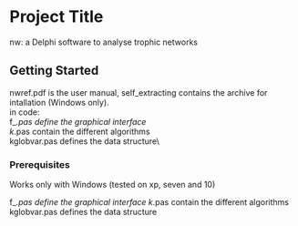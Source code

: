 # Project Title

nw: a Delphi software to analyse trophic networks

## Getting Started
nwref.pdf is the user manual, self_extracting contains the archive for intallation (Windows only).\
in code: \
f_*.pas define the graphical interface\
k*.pas contain the different algorithms\
kglobvar.pas defines the data structure\

### Prerequisites

Works only with Windows (tested on xp, seven and 10)


f_*.pas define the graphical interface
k*.pas contain the different algorithms
kglobvar.pas defines the data structure
